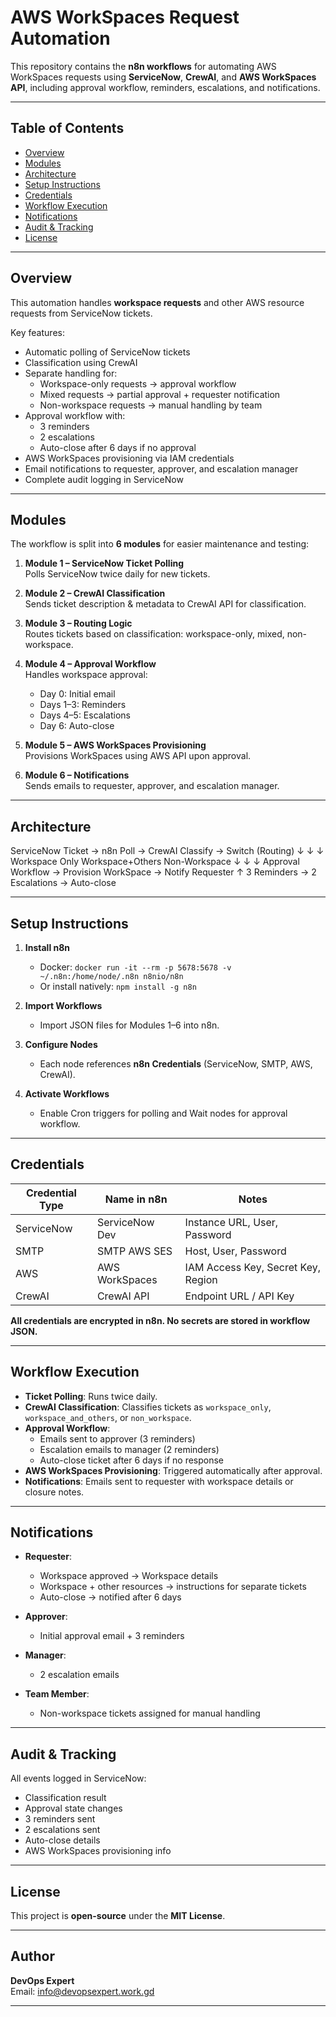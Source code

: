 # AWS WorkSpaces Request Automation

This repository contains the **n8n workflows** for automating AWS WorkSpaces requests using **ServiceNow**, **CrewAI**, and **AWS WorkSpaces API**, including approval workflow, reminders, escalations, and notifications.  

---

## Table of Contents

- [Overview](#overview)  
- [Modules](#modules)  
- [Architecture](#architecture)  
- [Setup Instructions](#setup-instructions)  
- [Credentials](#credentials)  
- [Workflow Execution](#workflow-execution)  
- [Notifications](#notifications)  
- [Audit & Tracking](#audit--tracking)  
- [License](#license)  

---

## Overview

This automation handles **workspace requests** and other AWS resource requests from ServiceNow tickets.  

Key features:

- Automatic polling of ServiceNow tickets  
- Classification using CrewAI  
- Separate handling for:
  - Workspace-only requests → approval workflow  
  - Mixed requests → partial approval + requester notification  
  - Non-workspace requests → manual handling by team  
- Approval workflow with:
  - 3 reminders  
  - 2 escalations  
  - Auto-close after 6 days if no approval  
- AWS WorkSpaces provisioning via IAM credentials  
- Email notifications to requester, approver, and escalation manager  
- Complete audit logging in ServiceNow  

---

## Modules

The workflow is split into **6 modules** for easier maintenance and testing:

1. **Module 1 – ServiceNow Ticket Polling**  
   Polls ServiceNow twice daily for new tickets.

2. **Module 2 – CrewAI Classification**  
   Sends ticket description & metadata to CrewAI API for classification.

3. **Module 3 – Routing Logic**  
   Routes tickets based on classification: workspace-only, mixed, non-workspace.

4. **Module 4 – Approval Workflow**  
   Handles workspace approval:
   - Day 0: Initial email  
   - Days 1–3: Reminders  
   - Days 4–5: Escalations  
   - Day 6: Auto-close

5. **Module 5 – AWS WorkSpaces Provisioning**  
   Provisions WorkSpaces using AWS API upon approval.

6. **Module 6 – Notifications**  
   Sends emails to requester, approver, and escalation manager.

---

## Architecture

ServiceNow Ticket → n8n Poll → CrewAI Classify → Switch (Routing) ↓                        ↓                         ↓ Workspace Only           Workspace+Others           Non-Workspace ↓                        ↓                         ↓ Approval Workflow → Provision WorkSpace  → Notify Requester ↑ 3 Reminders → 2 Escalations → Auto-close


---

## Setup Instructions

1. **Install n8n**  
   - Docker: `docker run -it --rm -p 5678:5678 -v ~/.n8n:/home/node/.n8n n8nio/n8n`  
   - Or install natively: `npm install -g n8n`

2. **Import Workflows**  
   - Import JSON files for Modules 1–6 into n8n.

3. **Configure Nodes**  
   - Each node references **n8n Credentials** (ServiceNow, SMTP, AWS, CrewAI).  

4. **Activate Workflows**  
   - Enable Cron triggers for polling and Wait nodes for approval workflow.

---

## Credentials

| Credential Type | Name in n8n | Notes |
|-----------------|------------|------|
| ServiceNow      | ServiceNow Dev | Instance URL, User, Password |
| SMTP            | SMTP AWS SES | Host, User, Password |
| AWS             | AWS WorkSpaces | IAM Access Key, Secret Key, Region |
| CrewAI          | CrewAI API | Endpoint URL / API Key |

**All credentials are encrypted in n8n. No secrets are stored in workflow JSON.**

---

## Workflow Execution

- **Ticket Polling**: Runs twice daily.  
- **CrewAI Classification**: Classifies tickets as `workspace_only`, `workspace_and_others`, or `non_workspace`.  
- **Approval Workflow**:
  - Emails sent to approver (3 reminders)  
  - Escalation emails to manager (2 reminders)  
  - Auto-close ticket after 6 days if no response  
- **AWS WorkSpaces Provisioning**: Triggered automatically after approval.  
- **Notifications**: Emails sent to requester with workspace details or closure notes.

---

## Notifications

- **Requester**:
  - Workspace approved → Workspace details  
  - Workspace + other resources → instructions for separate tickets  
  - Auto-close → notified after 6 days  

- **Approver**:
  - Initial approval email + 3 reminders  

- **Manager**:
  - 2 escalation emails  

- **Team Member**:
  - Non-workspace tickets assigned for manual handling

---

## Audit & Tracking

All events logged in ServiceNow:

- Classification result  
- Approval state changes  
- 3 reminders sent  
- 2 escalations sent  
- Auto-close details  
- AWS WorkSpaces provisioning info  

---

## License

This project is **open-source** under the **MIT License**.

---

## Author

**DevOps Expert**  
Email: info@devopsexpert.work.gd

---